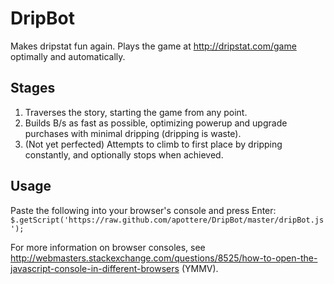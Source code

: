 DripBot
=======

Makes dripstat fun again.  Plays the game at <http://dripstat.com/game> optimally and automatically.

Stages
------

1. Traverses the story, starting the game from any point.
2. Builds B/s as fast as possible, optimizing powerup and upgrade purchases with minimal dripping (dripping is waste).
3. (Not yet perfected) Attempts to climb to first place by dripping constantly, and optionally stops when achieved.


Usage
-----
Paste the following into your browser's console and press Enter: `$.getScript('https://raw.github.com/apottere/DripBot/master/dripBot.js');`

For more information on browser consoles, see <http://webmasters.stackexchange.com/questions/8525/how-to-open-the-javascript-console-in-different-browsers> (YMMV).

